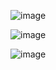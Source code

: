 ![image](https://github.com/user-attachments/assets/5b832c5a-62e8-46b4-b532-16b068f08b6d)

![image](https://github.com/user-attachments/assets/45aef40b-33af-4472-9226-960268bd87a2)

![image](https://github.com/user-attachments/assets/0b2404b7-2f62-461f-8b0d-9cde47a246de)
